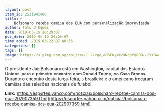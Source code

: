 ```yaml
---
layout: post
item_id: 2531945606
title: >-
    Bolsonaro recebe camisa dos EUA com personalização improvisada
author: Tatu D'Oquei
date: 2019-03-19 20:29:07
pub_date: 2019-03-19 20:29:07
time_added: 2019-03-22 07:48:36
categories: []
tags: []
image: https://s.yimg.com/ny/api/res/1.2/zqe_eB5CNy4tc9Nqpfq0BQ--/YXBwaWQ9aGlnaGxhbmRlcjt3PTEyODA7aD04MDAuMzc4MjUwNTkxMDE2Ng--/https:/s.yimg.com/uu/api/res/1.2/adVg_LAB_UWvTxGq_sgZEQ--~B/aD01Mjk7dz04NDY7c209MTthcHBpZD15dGFjaHlvbg--/http:/media.zenfs.com/pt-BR/homerun/lance__99/4e99182555b8791aa3904c65c1670b42
---
```


O presidente Jair Bolsonaro está em Washington, capital dos Estados Unidos, para o primeiro encontro com Donald Trump, na Casa Branca. Durante o encontro desta terça-feira, o brasileiro e o americano trocaram camisas das seleções nacionais de futebol.

**Link:** [https://esportes.yahoo.com/noticias/bolsonaro-recebe-camisa-dos-eua-202907359.html](https://esportes.yahoo.com/noticias/bolsonaro-recebe-camisa-dos-eua-202907359.html)

